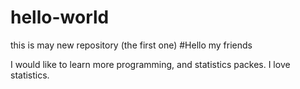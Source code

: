 # hello-world
this is may new repository (the first one)
#Hello my friends 

I would like to learn more programming, and statistics packes. I love statistics.
